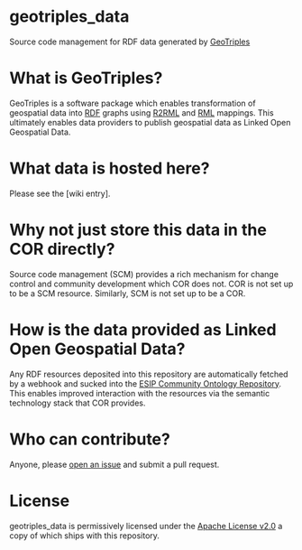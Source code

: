 # geotriples_data
Source code management for RDF data generated by [GeoTriples](https://github.com/LinkedEOData/GeoTriples)

# What is GeoTriples?
GeoTriples is a software package which enables transformation of geospatial data into [RDF](https://www.w3.org/RDF/) graphs using [R2RML](https://www.w3.org/TR/r2rml/) and [RML](http://rml.io/) mappings. This ultimately enables data providers to publish geospatial data as Linked Open Geospatial Data.

# What data is hosted here?
Please see the [wiki entry].

# Why not just store this data in the COR directly?
Source code management (SCM) provides a rich mechanism for change control and community development which COR does not. COR is not set up to be a SCM resource. Similarly, SCM is not set up to be a COR.

# How is the data provided as Linked Open Geospatial Data?
Any RDF resources deposited into this repository are automatically fetched by a webhook and sucked into the [ESIP Community Ontology Repository](http://cor.esipfed.org/). This enables improved interaction with the resources via the semantic technology stack that COR provides. 

# Who can contribute?
Anyone, please [open an issue](https://github.com/ESIPFed/geotriples_data/issues) and submit a pull request.

# License
geotriples_data is permissively licensed under the [Apache License v2.0](https://apache.org/licenses/LICENSE-2.0) a copy of which ships with this repository.